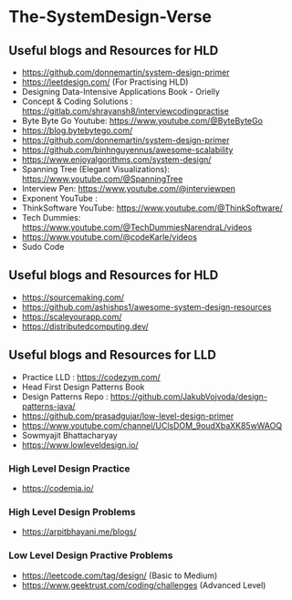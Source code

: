 # The-SystemDesign-Verse

<h2> Useful blogs and Resources for HLD</h2>

* https://github.com/donnemartin/system-design-primer
* https://leetdesign.com/ (For Practising HLD)
* Designing Data-Intensive Applications Book - Orielly
* Concept & Coding Solutions : https://gitlab.com/shrayansh8/interviewcodingpractise
* Byte Byte Go Youtube: https://www.youtube.com/@ByteByteGo
* https://blog.bytebytego.com/
* https://github.com/donnemartin/system-design-primer
* https://github.com/binhnguyennus/awesome-scalability
* https://www.enjoyalgorithms.com/system-design/
* Spanning Tree (Elegant Visualizations): https://www.youtube.com/@SpanningTree
* Interview Pen: https://www.youtube.com/@interviewpen
* Exponent YouTube :
* ThinkSoftware YouTube: https://www.youtube.com/@ThinkSoftware/
* Tech Dummies: https://www.youtube.com/@TechDummiesNarendraL/videos
* https://www.youtube.com/@codeKarle/videos
* Sudo Code 

<h2> Useful blogs and Resources for HLD</h2>

* https://sourcemaking.com/
* https://github.com/ashishps1/awesome-system-design-resources
* https://scaleyourapp.com/
* https://distributedcomputing.dev/

<h2> Useful blogs and Resources for LLD</h2>

* Practice LLD : https://codezym.com/
* Head First Design Patterns Book
* Design Patterns Repo : https://github.com/JakubVojvoda/design-patterns-java/
* https://github.com/prasadgujar/low-level-design-primer
* https://www.youtube.com/channel/UClsDOM_9oudXbaXK85wWAOQ
* Sowmyajit Bhattacharyay
* https://www.lowleveldesign.io/

<h3> High Level Design Practice</h3>

* https://codemia.io/

<h3> High Level Design Problems </h3>

* https://arpitbhayani.me/blogs/

<h3> Low Level Design Practive Problems </h3>

* https://leetcode.com/tag/design/ (Basic to Medium)
* https://www.geektrust.com/coding/challenges  (Advanced Level)


